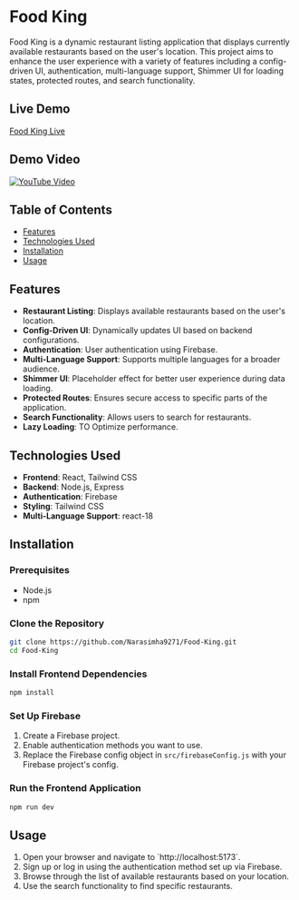 # Food King

Food King is a dynamic restaurant listing application that displays currently available restaurants based on the user's location. This project aims to enhance the user experience with a variety of features including a config-driven UI, authentication, multi-language support, Shimmer UI for loading states, protected routes, and search functionality.

## Live Demo

[Food King Live](https://food-king.onrender.com/)

## Demo Video

[![YouTube Video](https://img.youtube.com/vi/aO8QkgXSGvM/0.jpg)](https://www.youtube.com/watch?v=aO8QkgXSGvM)


## Table of Contents

-   [Features](#features)
-   [Technologies Used](#technologies-used)
-   [Installation](#installation)
-   [Usage](#usage)

## Features

-   **Restaurant Listing**: Displays available restaurants based on the user's location.
-   **Config-Driven UI**: Dynamically updates UI based on backend configurations.
-   **Authentication**: User authentication using Firebase.
-   **Multi-Language Support**: Supports multiple languages for a broader audience.
-   **Shimmer UI**: Placeholder effect for better user experience during data loading.
-   **Protected Routes**: Ensures secure access to specific parts of the application.
-   **Search Functionality**: Allows users to search for restaurants.
-   **Lazy Loading**: TO Optimize performance.

## Technologies Used

-   **Frontend**: React, Tailwind CSS
-   **Backend**: Node.js, Express
-   **Authentication**: Firebase
-   **Styling**: Tailwind CSS
-   **Multi-Language Support**: react-18

## Installation

### Prerequisites

-   Node.js
-   npm

### Clone the Repository

```bash
git clone https://github.com/Narasimha9271/Food-King.git
cd Food-King
```

### Install Frontend Dependencies

```bash
npm install
```

### Set Up Firebase

1. Create a Firebase project.
2. Enable authentication methods you want to use.
3. Replace the Firebase config object in `src/firebaseConfig.js` with your Firebase project's config.

### Run the Frontend Application

```bash
npm run dev
```

## Usage

1. Open your browser and navigate to \`http://localhost:5173\`.
2. Sign up or log in using the authentication method set up via Firebase.
3. Browse through the list of available restaurants based on your location.
4. Use the search functionality to find specific restaurants.
